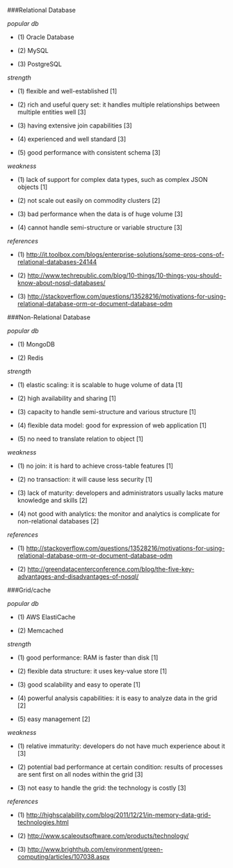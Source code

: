 ###Relational Database

_popular db_

* (1) Oracle Database

* (2) MySQL

* (3) PostgreSQL

_strength_

* (1) flexible and well-established [1]

* (2) rich and useful query set: it handles multiple relationships between multiple entities well [3]

* (3) having extensive join capabilities [3]

* (4) experienced and well standard [3]

* (5) good performance with consistent schema [3]

_weakness_

* (1) lack of support for complex data types, such as complex JSON objects [1]

* (2) not scale out easily on commodity clusters [2]

* (3) bad performance when the data is of huge volume [3]

* (4) cannot handle semi-structure or variable structure [3]

_references_

* (1) http://it.toolbox.com/blogs/enterprise-solutions/some-pros-cons-of-relational-databases-24144

* (2) http://www.techrepublic.com/blog/10-things/10-things-you-should-know-about-nosql-databases/

* (3) http://stackoverflow.com/questions/13528216/motivations-for-using-relational-database-orm-or-document-database-odm

###Non-Relational Database

_popular db_

* (1) MongoDB

* (2) Redis

_strength_

* (1) elastic scaling: it is scalable to huge volume of data [1]

* (2) high availability and sharing [1]

* (3) capacity to handle semi-structure and various structure [1]

* (4) flexible data model: good for expression of web application [1]

* (5) no need to translate relation to object [1]

_weakness_

* (1) no join: it is hard to achieve cross-table features [1]

* (2) no transaction: it will cause less security [1] 

* (3) lack of maturity: developers and administrators usually lacks mature knowledge and skills [2]

* (4) not good with analytics: the monitor and analytics is complicate for non-relational databases [2]

_references_

* (1) http://stackoverflow.com/questions/13528216/motivations-for-using-relational-database-orm-or-document-database-odm

* (2) http://greendatacenterconference.com/blog/the-five-key-advantages-and-disadvantages-of-nosql/

###Grid/cache 

_popular db_

* (1) AWS ElastiCache

* (2) Memcached

_strength_

* (1) good performance: RAM is faster than disk [1]

* (2) flexible data structure: it uses key-value store [1]

* (3) good scalability and easy to operate [1]

* (4) powerful analysis capabilities: it is easy to analyze data in the grid [2]

* (5) easy management [2]

_weakness_

* (1) relative immaturity: developers do not have much experience about it [3]

* (2) potential bad performance at certain condition: results of processes are sent first on all nodes within the grid [3]

* (3) not easy to handle the grid: the technology is costly [3]

_references_

* (1) http://highscalability.com/blog/2011/12/21/in-memory-data-grid-technologies.html

* (2) http://www.scaleoutsoftware.com/products/technology/

* (3) http://www.brighthub.com/environment/green-computing/articles/107038.aspx
